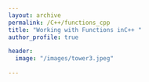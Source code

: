 ```yaml
---
layout: archive
permalink: /C++/functions_cpp
title: "Working with Functions inC++ "
author_profile: true

header:
  image: "/images/tower3.jpeg"
  
---
```



